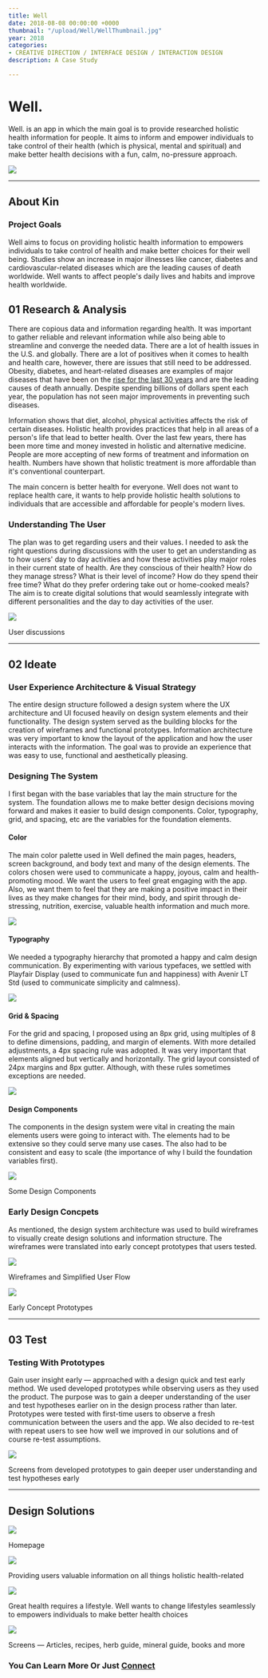 ```yaml
---
title: Well
date: 2018-08-08 00:00:00 +0000
thumbnail: "/upload/Well/WellThumbnail.jpg"
year: 2018
categories:
- CREATIVE DIRECTION / INTERFACE DESIGN / INTERACTION DESIGN
description: A Case Study

---
```

# Well.

Well. is an app in which the main goal is to provide researched holistic health information for people. It aims to inform and empower individuals to take control of their health (which is physical, mental and spiritual) and make better health decisions with a fun, calm, no-pressure approach.

![](/upload/Well/WellThumbnail.jpg)

<hr>

## About Kin

### Project Goals

Well aims to focus on providing holistic health information to empowers individuals to take control of health and make better choices for their well being. Studies show an increase in major illnesses like cancer, diabetes and cardiovascular-related diseases which are the leading causes of death worldwide. Well wants to affect people's daily lives and habits and improve health worldwide.

## 01 Research & Analysis

There are copious data and information regarding health. It was important to gather reliable and relevant information while also being able to streamline and converge the needed data. There are a lot of health issues in the U.S. and globally. There are a lot of positives when it comes to health and health care, however, there are issues that still need to be addressed. Obesity, diabetes, and heart-related diseases are examples of major diseases that have been on the [rise for the last 30 years](https://www.americashealthrankings.org/) and are the leading causes of death annually. Despite spending billions of dollars spent each year, the population has not seen major improvements in preventing such diseases.

Information shows that diet, alcohol, physical activities affects the risk of certain diseases. Holistic health provides practices that help in all areas of a person's life that lead to better health. Over the last few years, there has been more time and money invested in holistic and alternative medicine. People are more accepting of new forms of treatment and information on health. Numbers have shown that holistic treatment is more affordable than it's conventional counterpart.  

The main concern is better health for everyone. Well does not want to replace health care, it wants to help provide holistic health solutions to individuals that are accessible and affordable for people's modern lives.
 
### Understanding The User

The plan was to get regarding users and their values. I needed to ask the right questions during discussions with the user to get an understanding as to how users' day to day activities and how these activities play major roles in their current state of health. Are they conscious of their health? How do they manage stress? What is their level of income? How do they spend their free time? What do they prefer ordering take out or home-cooked meals? The aim is to create digital solutions that would seamlessly integrate with different personalities and the day to day activities of the user.

![](/upload/Well/WellUserDiscussions.jpg)
<p class="photoInfo">
User discussions
</p>

<!-- ### Early Prototypes

Using first concepts high fidelity prototpyes early in the design process was helpful in gainning a deeper understanding of the user and how the solutions fit into their lives. Having a highly functional prototype -->

<hr>

## 02 Ideate

### User Experience Architecture & Visual Strategy

The entire design structure followed a design system where the UX architecture and UI focused heavily on design system elements and their functionality. The design system served as the building blocks for the creation of wireframes and functional prototypes. Information architecture was very important to know the layout of the application and how the user interacts with the information. The goal was to provide an experience that was easy to use, functional and aesthetically pleasing.


### Designing The System

I first began with the base variables that lay the main structure for the system. The foundation allows me to make better design decisions moving forward and makes it easier to build design components. Color, typography, grid, and spacing, etc are the variables for the foundation elements.

#### Color

The main color palette used in Well defined the main pages, headers, screen background, and body text and many of the design elements. The colors chosen were used to communicate a happy, joyous, calm and health-promoting mood. We want the users to feel great engaging with the app. Also, we want them to feel that they are making a positive impact in their lives as they make changes for their mind, body, and spirit through de-stressing, nutrition, exercise, valuable health information and much more.

![](/upload/Well/Colors.jpg)

#### Typography

We needed a typography hierarchy that promoted a happy and calm design communication. By experimenting with various typefaces, we settled with Playfair Display (used to communicate fun and happiness) with Avenir LT Std (used to communicate simplicity and calmness).

![](/upload/Well/Typography.jpg)


#### Grid & Spacing

For the grid and spacing, I proposed using an 8px grid, using multiples of 8 to define dimensions, padding, and margin of elements. With more detailed adjustments, a 4px spacing rule was adopted. It was very important that elements aligned but vertically and horizontally. The grid layout consisted of 24px margins and 8px gutter. Although, with these rules sometimes exceptions are needed.

![](/upload/Well/GridSystem.png)

#### Design Components

The components in the design system were vital in creating the main elements users were going to interact with. The elements had to be extensive so they could serve many use cases. The also had to be consistent and easy to scale (the importance of why I build the foundation variables first).

![](/upload/Well/Components.jpg)
<p class="photoInfo">
Some Design Components
</p>

### Early Design Concpets

As mentioned, the design system architecture was used to build wireframes to visually create design solutions and information structure. The wireframes were translated into early concept prototypes that users tested. 

![](/upload/Well/WireframeUserJourney.png)
<p class="photoInfo">
Wireframes and Simplified User Flow
</p>

![](/upload/Well/Prototypes.png)
<p class="photoInfo">
Early Concept Prototypes
</p>

<hr>

## 03 Test

### Testing With Prototypes

Gain user insight early — approached with a design quick and test early method. We used developed prototypes while observing users as they used the product. The purpose was to gain a deeper understanding of the user and test hypotheses earlier on in the design process rather than later. Prototypes were tested with first-time users to observe a fresh communication between the users and the app. We also decided to re-test with repeat users to see how well we improved in our solutions and of course re-test assumptions.


![](/upload/Well/TestEarly.jpg)
<p class="photoInfo">
Screens from developed prototypes to gain deeper user understanding and test hypotheses early
</p>


<hr>

## Design Solutions

![](/upload/Well/Homepage.jpg)
<p class="photoInfo">
Homepage
</p>

![](/upload/Well/InfoGuides.jpg)
<p class="photoInfo">
Providing users valuable information on all things holistic health-related
</p>

![](/upload/Well/Lifestyle.jpg)
<p class="photoInfo">
Great health requires a lifestyle. Well wants to change lifestyles seamlessly to empowers individuals to make better health choices
</p>

![](/upload/Well/WellScreens.jpg)
<p class="photoInfo">
Screens — Articles, recipes, herb guide, mineral guide, books and more
</p>

### You Can Learn More Or Just <a class="workAtag" href="mailto:fisayo.olashore@gmail.com">Connect</a>